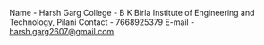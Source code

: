 Name - Harsh Garg
College - B K Birla Institute of Engineering and Technology, Pilani
Contact - 7668925379
E-mail - harsh.garg2607@gmail.com
